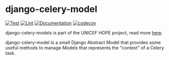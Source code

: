 # django-celery-model

[![Test](https://github.com/unicef/django-celery-model/actions/workflows/test.yml/badge.svg)](https://github.com/unicef/django-celery-model/actions/workflows/test.yml)
[![Lint](https://github.com/unicef/django-celery-model/actions/workflows/lint.yml/badge.svg)](https://github.com/unicef/django-celery-model/actions/workflows/lint.yml)
[![Documentation](https://github.com/unicef/django-celery-model/actions/workflows/docs.yml/badge.svg)](https://github.com/unicef/django-celery-model/actions/workflows/docs.yml)
[![codecov](https://codecov.io/github/unicef/django-celery-env/graph/badge.svg?token=BNXEW4JAYF)](https://codecov.io/github/unicef/django-celery-model)


django-celery-models is part of the UNICEF HOPE project, read more [here](https://unicef.github.io/hope-documentation/).


django-celery-model is a small Django Abstract Model that provides some useful methods to manage 
Models that represents the "context" of a Celery task.  
